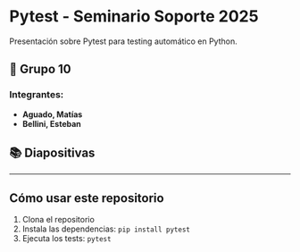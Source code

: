 # Pytest - Seminario Soporte 2025

Presentación sobre Pytest para testing automático en Python.

## 👥 Grupo 10
### Integrantes:
- **Aguado, Matías**
- **Bellini, Esteban**

## 📚 Diapositivas


---

## Cómo usar este repositorio
1. Clona el repositorio
2. Instala las dependencias: `pip install pytest`
3. Ejecuta los tests: `pytest`
